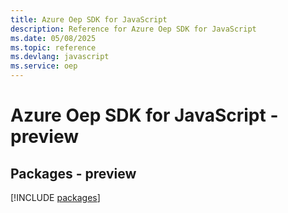 ```yaml
---
title: Azure Oep SDK for JavaScript
description: Reference for Azure Oep SDK for JavaScript
ms.date: 05/08/2025
ms.topic: reference
ms.devlang: javascript
ms.service: oep
---
```

# Azure Oep SDK for JavaScript - preview
## Packages - preview
[!INCLUDE [packages](oep-index.md)]